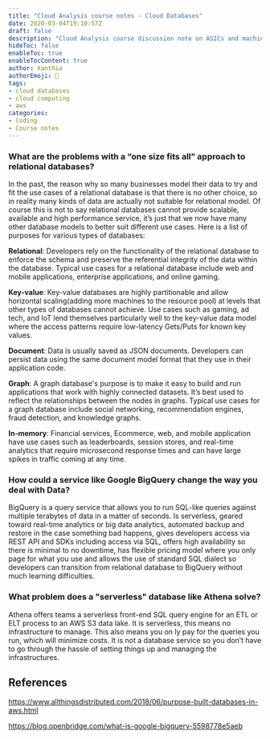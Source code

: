 ```yaml
---
title: "Cloud Analysis course notes - Cloud Databases"
date: 2020-03-04T19:10:57Z
draft: false
description: "Cloud Analysis course discussion note on ASICs and machine learning"
hideToc: false
enableToc: true
enableTocContent: true
author: Xanthia
authorEmoji: 🐹
tags:
- cloud databases
- cloud computing
- aws
categories:
- Coding
- Course notes
---
```



### What are the problems with a “one size fits all” approach to relational databases?
In the past, the reason why so many businesses model their data to try and fit the use cases of a relational database is that there is no other choice, so in reality many kinds of data are actually not suitable for relational model. Of course this is not to say relational databases cannot provide scalable, available and high performance service, it’s just that we now have many other database models to better suit different use cases. Here is a list of purposes for various types of databases:

**Relational**: Developers rely on the functionality of the relational database to enforce the schema and preserve the referential integrity of the data within the database. Typical use cases for a relational database include web and mobile applications, enterprise applications, and online gaming.

**Key-value**: Key-value databases are highly partitionable and allow horizontal scaling(adding more machines to the resource pool) at levels that other types of databases cannot achieve. Use cases such as gaming, ad tech, and IoT lend themselves particularly well to the key-value data model where the access patterns require low-latency Gets/Puts for known key values. 

**Document**: Data is usually saved as JSON documents. Developers can persist data using the same document model format that they use in their application code.

**Graph**: A graph database's purpose is to make it easy to build and run applications that work with highly connected datasets. It’s best used to reflect the relationships between the nodes in graphs. Typical use cases for a graph database include social networking, recommendation engines, fraud detection, and knowledge graphs.

**In-memory**: Financial services, Ecommerce, web, and mobile application have use cases such as leaderboards, session stores, and real-time analytics that require microsecond response times and can have large spikes in traffic coming at any time.

### How could a service like Google BigQuery change the way you deal with Data?
BigQuery is a query service that allows you to run SQL-like queries against multiple terabytes of data in a matter of seconds. Is serverless, geared toward real-time analytics or big data analytics, automated backup and restore in the case something bad happens, gives developers access via REST API and SDKs including access via SQL, offers high availability so there is minimal to no downtime, has flexible pricing model where you only page for what you use and allows the use of standard SQL dialect so developers can transition from relational database to BigQuery without much learning difficulties.

### What problem does a "serverless" database like Athena solve?
Athena offers teams a serverless front-end SQL query engine for an ETL or ELT process to an AWS S3 data lake. It is serverless, this means no infrastructure to manage. This also means you on ly pay for the queries you run, which will minimize costs. It is not a database service so you don’t have to go through the hassle of setting things up and managing the infrastructures.

## References
https://www.allthingsdistributed.com/2018/06/purpose-built-databases-in-aws.html

https://blog.openbridge.com/what-is-google-bigquery-5598778e5aeb


